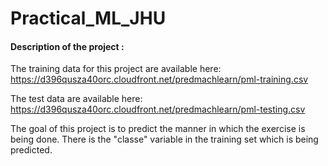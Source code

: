 # Practical_ML_JHU

#### Description of the project : 

The training data for this project are available here: https://d396qusza40orc.cloudfront.net/predmachlearn/pml-training.csv

The test data are available here: https://d396qusza40orc.cloudfront.net/predmachlearn/pml-testing.csv

The goal of this project is to predict the manner in which the exercise is being done. There is the "classe" variable in the training set which is being predicted.
